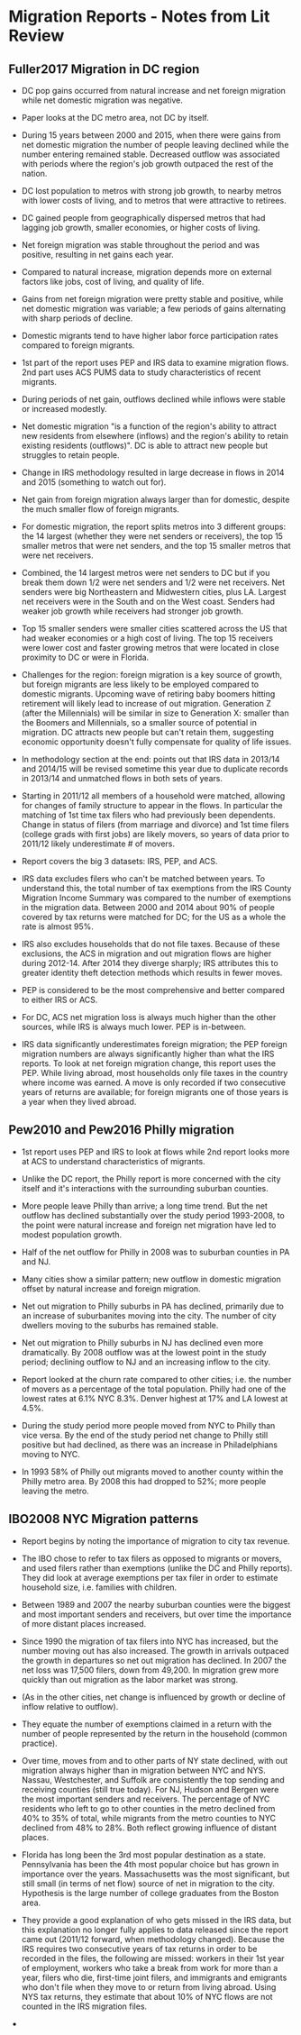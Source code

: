 # Migration Reports - Notes from Lit Review

## Fuller2017 Migration in DC region

- DC pop gains occurred from natural increase and net foreign migration while net domestic migration was negative.

- Paper looks at the DC metro area, not DC by itself.

- During 15 years between 2000 and 2015, when there were gains from net domestic migration the number of people leaving declined while the number entering remained stable. Decreased outflow was associated with periods where the region's job growth outpaced the rest of the nation.

- DC lost population to metros with strong job growth, to nearby metros with lower costs of living, and to metros that were attractive to retirees.

- DC gained people from geographically dispersed metros that had lagging job growth, smaller economies, or higher costs of living.

- Net foreign migration was stable throughout the period and was positive, resulting in net gains each year.

- Compared to natural increase, migration depends more on external factors like jobs, cost of living, and quality of life.

- Gains from net foreign migration were pretty stable and positive, while net domestic migration was variable; a few periods of gains alternating with sharp periods of decline.

- Domestic migrants tend to have higher labor force participation rates compared to foreign migrants. 

- 1st part of the report uses PEP and IRS data to examine migration flows. 2nd part uses ACS PUMS data to study characteristics of recent migrants.

- During periods of net gain, outflows declined while inflows were stable or increased modestly.

- Net domestic migration "is a function of the region's ability to attract new residents from elsewhere (inflows) and the region's ability to retain existing residents (outflows)". DC is able to attract new people but struggles to retain people.

- Change in IRS methodology resulted in large decrease in flows in 2014 and 2015 (something to watch out for).

- Net gain from foreign migration always larger than for domestic, despite the much smaller flow of foreign migrants.

- For domestic migration, the report splits metros into 3 different groups: the 14 largest (whether they were net senders or receivers), the top 15 smaller metros that were net senders, and the top 15 smaller metros that were net receivers.

- Combined, the 14 largest metros were net senders to DC but if you break them down 1/2 were net senders and 1/2 were net receivers. Net senders were big Northeastern and Midwestern cities, plus LA. Largest net receivers were in the South and on the West coast. Senders had weaker job growth while receivers had stronger job growth.

- Top 15 smaller senders were smaller cities scattered across the US that had weaker economies or a high cost of living. The top 15 receivers were lower cost and faster growing metros that were located in close proximity to DC or were in Florida.

- Challenges for the region: foreign migration is a key source of growth, but foreign migrants are less likely to be employed compared to domestic migrants. Upcoming wave of retiring baby boomers hitting retirement will likely lead to increase of out migration. Generation Z (after the Millennials) will be similar in size to Generation X: smaller than the Boomers and Millennials, so a smaller source of potential in migration. DC attracts new people but can't retain them, suggesting economic opportunity doesn't fully compensate for quality of life issues.

- In methodology section at the end: points out that IRS data in 2013/14 and 2014/15 will be revised sometime this year due to duplicate records in 2013/14 and unmatched flows in both sets of years.

- Starting in 2011/12 all members of a household were matched, allowing for changes of family structure to appear in the flows. In particular the matching of 1st time tax filers who had previously been dependents. Change in status of filers (from marriage and divorce) and 1st time filers (college grads with first jobs) are likely movers, so years of data prior to 2011/12 likely underestimate # of movers.

- Report covers the big 3 datasets: IRS, PEP, and ACS. 

- IRS data excludes filers who can't be matched between years. To understand this, the total number of tax exemptions from the IRS County Migration Income Summary was compared to the number of exemptions in the migration data. Between 2000 and 2014 about 90% of people covered by tax returns were matched for DC; for the US as a whole the rate is almost 95%.

- IRS also excludes households that do not file taxes. Because of these exclusions, the ACS in migration and out migration flows are higher during 2012-14. After 2014 they diverge sharply; IRS attributes this to greater identity theft detection methods which results in fewer moves.

- PEP is considered to be the most comprehensive and better compared to either IRS or ACS.

- For DC, ACS net migration loss is always much higher than the other sources, while IRS is always much lower. PEP is in-between.

- IRS data significantly underestimates foreign migration; the PEP foreign migration numbers are always significantly higher than what the IRS reports. To look at net foreign migration change, this report uses the PEP. While living abroad, most households only file taxes in the country where income was earned. A move is only recorded if two consecutive years of returns are available; for foreign migrants one of those years is a year when they lived abroad.

## Pew2010 and Pew2016 Philly migration

- 1st report uses PEP and IRS to look at flows while 2nd report looks more at ACS to understand characteristics of migrants. 

- Unlike the DC report, the Philly report is more concerned with the city itself and it's interactions with the surrounding suburban counties.

- More people leave Philly than arrive; a long time trend. But the net outflow has declined substantially over the study period 1993-2008, to the point were natural increase and foreign net migration have led to modest population growth.

- Half of the net outflow for Philly in 2008 was to suburban counties in PA and NJ. 

- Many cities show a similar pattern; new outflow in domestic migration offset by natural increase and foreign migration.

- Net out migration to Philly suburbs in PA has declined, primarily due to an increase of suburbanites moving into the city. The number of city dwellers moving to the suburbs has remained stable.

- Net out migration to Philly suburbs in NJ has declined even more dramatically. By 2008 outflow was at the lowest point in the study period; declining outflow to NJ and an increasing inflow to the city.

- Report looked at the churn rate compared to other cities; i.e. the number of movers as a percentage of the total population. Philly had one of the lowest rates at 6.1% NYC 8.3%. Denver highest at 17% and LA lowest at 4.5%.

- During the study period more people moved from NYC to Philly than vice versa. By the end of the study period net change to Philly still positive but had declined, as there was an increase in Philadelphians moving to NYC.

- In 1993 58% of Philly out migrants moved to another county within the Philly metro area. By 2008 this had dropped to 52%; more people leaving the metro.

## IBO2008 NYC Migration patterns

- Report begins by noting the importance of migration to city tax revenue.

- The IBO chose to refer to tax filers as opposed to migrants or movers, and used filers rather than exemptions (unlike the DC and Philly reports). They did look at average exemptions per tax filer in order to estimate household size, i.e. families with children.

- Between 1989 and 2007 the nearby suburban counties were the biggest and most important senders and receivers, but over time the importance of more distant places increased. 

- Since 1990 the migration of tax filers into NYC has increased, but the number moving out has also increased. The growth in arrivals outpaced the growth in departures so net out migration has declined. In 2007 the net loss was 17,500 filers, down from 49,200. In migration grew more quickly than out migration as the labor market was strong.

- (As in the other cities, net change is influenced by growth or decline of inflow relative to outflow).

- They equate the number of exemptions claimed in a return with the number of people represented by the return in the household (common practice).

- Over time, moves from and to other parts of NY state declined, with out migration always higher than in migration between NYC and NYS. Nassau, Westchester, and Suffolk are consistently the top sending and receiving counties (still true today). For NJ, Hudson and Bergen were the most important senders and receivers. The percentage of NYC residents who left to go to other counties in the metro declined from 40% to 35% of total, while migrants from the metro counties to NYC declined from 48% to 28%. Both reflect growing influence of distant places.

- Florida has long been the 3rd most popular destination as a state. Pennsylvania has been the 4th most popular choice but has grown in importance over the years. Massachusetts was the most significant, but still small (in terms of net flow) source of net in migration to the city. Hypothesis is the large number of college graduates from the Boston area. 

- They provide a good explanation of who gets missed in the IRS data, but this explanation no longer fully applies to data released since the report came out (2011/12 forward, when methodology changed). Because the IRS requires two consecutive years of tax returns in order to be recorded in the files, the following are missed: workers in their 1st year of employment, workers who take a break from work for more than a year, filers who die, first-time joint filers, and immigrants and emigrants who don't file when they move to or return from living abroad. Using NYS tax returns, they estimate that about 10% of NYC flows are not counted in the IRS migration files.

- 
